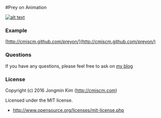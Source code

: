 #Prey on Animation


[![alt text](https://cmiscm.github.io/preyon/screenshot/mon.gif)](http://cmiscm.github.com/preyon/)

 
### Example
[http://cmiscm.github.com/preyon/](http://cmiscm.github.com/preyon/)

### Questions
If you have any questions, please feel free to ask on [my blog](http://blog.cmiscm.com/?p=5325)


### License
Copyright (c) 2016 Jongmin Kim (http://cmiscm.com) 

Licensed under the MIT license.

 - http://www.opensource.org/licenses/mit-license.php
